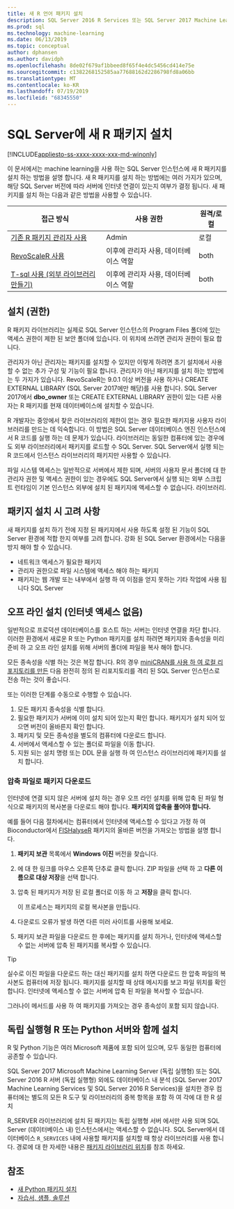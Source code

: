 ```yaml
---
title: 새 R 언어 패키지 설치
description: SQL Server 2016 R Services 또는 SQL Server 2017 Machine Learning Services (데이터베이스 내)에 새 R 패키지 추가
ms.prod: sql
ms.technology: machine-learning
ms.date: 06/13/2019
ms.topic: conceptual
author: dphansen
ms.author: davidph
ms.openlocfilehash: 8de02f679af1bbeed8f65f4e4dc5456cd414e75e
ms.sourcegitcommit: c1382268152585aa77688162d2286798fd8a06bb
ms.translationtype: MT
ms.contentlocale: ko-KR
ms.lasthandoff: 07/19/2019
ms.locfileid: "68345550"
---
```

# <a name="install-new-r-packages-on-sql-server"></a>SQL Server에 새 R 패키지 설치
[!INCLUDE[appliesto-ss-xxxx-xxxx-xxx-md-winonly](../../includes/appliesto-ss-xxxx-xxxx-xxx-md-winonly.md)]

이 문서에서는 machine learning을 사용 하는 SQL Server 인스턴스에 새 R 패키지를 설치 하는 방법을 설명 합니다. 새 R 패키지를 설치 하는 방법에는 여러 가지가 있으며, 해당 SQL Server 버전에 따라 서버에 인터넷 연결이 있는지 여부가 결정 됩니다. 새 패키지를 설치 하는 다음과 같은 방법을 사용할 수 있습니다.

| 접근 방식                           | 사용 권한               | 원격/로컬 |
|------------------------------------|---------------------------|--------------|
| [기존 R 패키지 관리자 사용](use-r-package-managers-on-sql-server.md)  | Admin | 로컬 |
| [RevoScaleR 사용](use-revoscaler-to-manage-r-packages.md) |  이후에 관리자 사용, 데이터베이스 역할 | both|
| [T-sql 사용 (외부 라이브러리 만들기)](install-r-packages-tsql.md) | 이후에 관리자 사용, 데이터베이스 역할 | both 

## <a name="who-installs-permissions"></a>설치 (권한)

R 패키지 라이브러리는 실제로 SQL Server 인스턴스의 Program Files 폴더에 있는 액세스 권한이 제한 된 보안 폴더에 있습니다. 이 위치에 쓰려면 관리자 권한이 필요 합니다.

관리자가 아닌 관리자는 패키지를 설치할 수 있지만 이렇게 하려면 초기 설치에서 사용할 수 없는 추가 구성 및 기능이 필요 합니다. 관리자가 아닌 패키지를 설치 하는 방법에는 두 가지가 있습니다. RevoScaleR는 9.0.1 이상 버전을 사용 하거나 CREATE EXTERNAL LIBRARY (SQL Server 2017에만 해당)를 사용 합니다. SQL Server 2017에서 **dbo_owner** 또는 CREATE EXTERNAL LIBRARY 권한이 있는 다른 사용자는 R 패키지를 현재 데이터베이스에 설치할 수 있습니다.

R 개발자는 중앙에서 찾은 라이브러리의 제한이 없는 경우 필요한 패키지용 사용자 라이브러리를 만드는 데 익숙합니다. 이 방법은 SQL Server 데이터베이스 엔진 인스턴스에서 R 코드를 실행 하는 데 문제가 있습니다. 라이브러리는 동일한 컴퓨터에 있는 경우에도 외부 라이브러리에서 패키지를 로드할 수 SQL Server. SQL Server에서 실행 되는 R 코드에서 인스턴스 라이브러리의 패키지만 사용할 수 있습니다.

파일 시스템 액세스는 일반적으로 서버에서 제한 되며, 서버의 사용자 문서 폴더에 대 한 관리자 권한 및 액세스 권한이 있는 경우에도 SQL Server에서 실행 되는 외부 스크립트 런타임이 기본 인스턴스 외부에 설치 된 패키지에 액세스할 수 없습니다. 라이브러리. 

## <a name="considerations-for-package-installation"></a>패키지 설치 시 고려 사항

새 패키지를 설치 하기 전에 지정 된 패키지에서 사용 하도록 설정 된 기능이 SQL Server 환경에 적합 한지 여부를 고려 합니다. 강화 된 SQL Server 환경에서는 다음을 방지 해야 할 수 있습니다.

+ 네트워크 액세스가 필요한 패키지
+ 관리자 권한으로 파일 시스템에 액세스 해야 하는 패키지
+ 패키지는 웹 개발 또는 내부에서 실행 하 여 이점을 얻지 못하는 기타 작업에 사용 됩니다 SQL Server

## <a name="offline-installation-no-internet-access"></a>오프 라인 설치 (인터넷 액세스 없음)

일반적으로 프로덕션 데이터베이스를 호스트 하는 서버는 인터넷 연결을 차단 합니다. 이러한 환경에서 새로운 R 또는 Python 패키지를 설치 하려면 패키지와 종속성을 미리 준비 하 고 오프 라인 설치를 위해 서버의 폴더에 파일을 복사 해야 합니다.

모든 종속성을 식별 하는 것은 복잡 합니다. R의 경우 [miniCRAN를 사용 하 여 로컬 리포지토리를 만든](create-a-local-package-repository-using-minicran.md) 다음 완전히 정의 된 리포지토리를 격리 된 SQL Server 인스턴스로 전송 하는 것이 좋습니다.

또는 이러한 단계를 수동으로 수행할 수 있습니다.

1. 모든 패키지 종속성을 식별 합니다. 
2. 필요한 패키지가 서버에 이미 설치 되어 있는지 확인 합니다. 패키지가 설치 되어 있으면 버전이 올바른지 확인 합니다.
3. 패키지 및 모든 종속성을 별도의 컴퓨터에 다운로드 합니다.
4. 서버에서 액세스할 수 있는 폴더로 파일을 이동 합니다.
5. 지원 되는 설치 명령 또는 DDL 문을 실행 하 여 인스턴스 라이브러리에 패키지를 설치 합니다.

### <a name="download-the-package-as-a-zipped-file"></a>압축 파일로 패키지 다운로드

인터넷에 연결 되지 않은 서버에 설치 하는 경우 오프 라인 설치를 위해 압축 된 파일 형식으로 패키지의 복사본을 다운로드 해야 합니다. **패키지의 압축을 풀어야 합니다.**

예를 들어 다음 절차에서는 컴퓨터에서 인터넷에 액세스할 수 있다고 가정 하 여 Bioconductor에서 [FISHalyseR](https://bioconductor.org/packages/release/bioc/html/FISHalyseR.html) 패키지의 올바른 버전을 가져오는 방법을 설명 합니다.

1.  **패키지 보관** 목록에서 **Windows 이진** 버전을 찾습니다.

2.  에 대 한 링크를 마우스 오른쪽 단추로 클릭 합니다. ZIP 파일을 선택 하 고 **다른 이름으로 대상 저장**을 선택 합니다.

3.  압축 된 패키지가 저장 된 로컬 폴더로 이동 하 고 **저장**을 클릭 합니다.

    이 프로세스는 패키지의 로컬 복사본을 만듭니다. 

4. 다운로드 오류가 발생 하면 다른 미러 사이트를 사용해 보세요.

5. 패키지 보관 파일을 다운로드 한 후에는 패키지를 설치 하거나, 인터넷에 액세스할 수 없는 서버에 압축 된 패키지를 복사할 수 있습니다.

> [!TIP]
> 실수로 이진 파일을 다운로드 하는 대신 패키지를 설치 하면 다운로드 한 압축 파일의 복사본도 컴퓨터에 저장 됩니다. 패키지를 설치할 때 상태 메시지를 보고 파일 위치를 확인 합니다. 인터넷에 액세스할 수 없는 서버에 압축 된 파일을 복사할 수 있습니다.
> 
> 그러나이 메서드를 사용 하 여 패키지를 가져오는 경우 종속성이 포함 되지 않습니다. 


## <a name="side-by-side-installation-with-standalone-r-or-python-servers"></a>독립 실행형 R 또는 Python 서버와 함께 설치

R 및 Python 기능은 여러 Microsoft 제품에 포함 되어 있으며, 모두 동일한 컴퓨터에 공존할 수 있습니다.

SQL Server 2017 Microsoft Machine Learning Server (독립 실행형) 또는 SQL Server 2016 R 서버 (독립 실행형) 외에도 데이터베이스 내 분석 (SQL Server 2017 Machine Learning Services 및 SQL Server 2016 R Services)을 설치한 경우 컴퓨터에는 별도의 모든 R 도구 및 라이브러리의 중복 항목을 포함 하 여 각에 대 한 R 설치

R_SERVER 라이브러리에 설치 된 패키지는 독립 실행형 서버 에서만 사용 되며 SQL Server (데이터베이스 내) 인스턴스에서는 액세스할 수 없습니다. SQL Server에서 데이터베이스 `R_SERVICES` 내에 사용할 패키지를 설치할 때 항상 라이브러리를 사용 합니다. 경로에 대 한 자세한 내용은 [패키지 라이브러리 위치](../package-management/default-packages.md)를 참조 하세요.

## <a name="see-also"></a>참조

+ [새 Python 패키지 설치](../python/install-additional-python-packages-on-sql-server.md)
+ [자습서, 샘플, 솔루션](../tutorials/machine-learning-services-tutorials.md)
